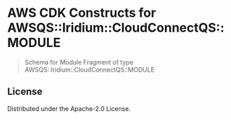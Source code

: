 # AWS CDK Constructs for AWSQS::Iridium::CloudConnectQS::MODULE

> Schema for Module Fragment of type AWSQS::Iridium::CloudConnectQS::MODULE


## License

Distributed under the Apache-2.0 License.

